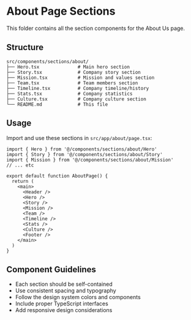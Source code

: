 # About Page Sections

This folder contains all the section components for the About Us page.

## Structure

```
src/components/sections/about/
├── Hero.tsx              # Main hero section
├── Story.tsx             # Company story section
├── Mission.tsx           # Mission and values section
├── Team.tsx              # Team members section
├── Timeline.tsx          # Company timeline/history
├── Stats.tsx             # Company statistics
├── Culture.tsx           # Company culture section
└── README.md             # This file
```

## Usage

Import and use these sections in `src/app/about/page.tsx`:

```tsx
import { Hero } from '@/components/sections/about/Hero'
import { Story } from '@/components/sections/about/Story'
import { Mission } from '@/components/sections/about/Mission'
// ... etc

export default function AboutPage() {
  return (
    <main>
      <Header />
      <Hero />
      <Story />
      <Mission />
      <Team />
      <Timeline />
      <Stats />
      <Culture />
      <Footer />
    </main>
  )
}
```

## Component Guidelines

- Each section should be self-contained
- Use consistent spacing and typography
- Follow the design system colors and components
- Include proper TypeScript interfaces
- Add responsive design considerations 